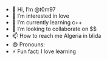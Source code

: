 - 👋 Hi, I’m @t0m97
- 👀 I’m interested in love
- 🌱 I’m currently learning c++
- 💞️ I’m looking to collaborate on $$
- 📫 How to reach me Algeria in blida 
- 😄 Pronouns: 
- ⚡ Fun fact: I love learning 

<!---
t0m97/t0m97 is a ✨ special ✨ repository because its `README.md` (this file) appears on your GitHub profile.
You can click the Preview link to take a look at your changes.
--->
